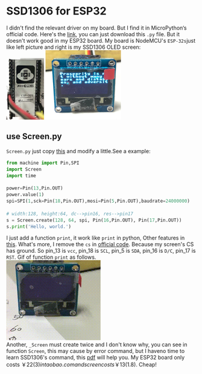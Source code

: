 # SSD1306 for ESP32
  I didn't find the relevant driver on my board. But I find it in MicroPython‘s official code. Here's the [link](https://github.com/micropython/micropython/blob/master/drivers/display/ssd1306.py), you can just download this `.py` file.
But it doesn't work good in my ESP32 board. My board is NodeMCU's `ESP-32s`just like left picture and right is my SSD1306 OLED screen:<br />
![ESP-32s](img/ESP32.jpg)   ![ESP-32s](img/ssd1306.jpg)<br />
## use Screen.py
`Screen.py` just copy [this](https://github.com/micropython/micropython/blob/master/drivers/display/ssd1306.py) and modify a little.See a example:
```python
from machine import Pin,SPI
import Screen
import time

power=Pin(13,Pin.OUT)
power.value(1)
spi=SPI(1,sck=Pin(18,Pin.OUT),mosi=Pin(5,Pin.OUT),baudrate=24000000)

# width:128, height:64, dc-->pin16, res-->pin17
s = Screen.create(128, 64, spi, Pin(16,Pin.OUT), Pin(17,Pin.OUT))
s.print('Hello, world.')
```
I just add a function `print`, it work like `print` in python, Other features in [this](https://docs.micropython.org/en/latest/library/framebuf.html). What's more, I remove the `cs` in [official code](https://github.com/micropython/micropython/blob/master/drivers/display/ssd1306.py). Because my screen's CS has ground. So pin_13 is `vcc`, pin_18 is `SCL`, pin_5 is `SDA`, pin_16 is `D/C`, pin_17 is `RST`. Gif of function `print` as follows.<br />
![ESP-32s](img/print.gif)<br />
Another, `_Screen` must create twice and I don't know why, you can see in function `Screen`, this may cause by error command, but I haveno time to learn SSD1306's command, this [pdf](https://cdn-shop.adafruit.com/datasheets/SSD1306.pdf) will help you.
My ESP32 board only costs ￥22($3) in taobao.com and screen costs ￥13($1.8). Cheap!
